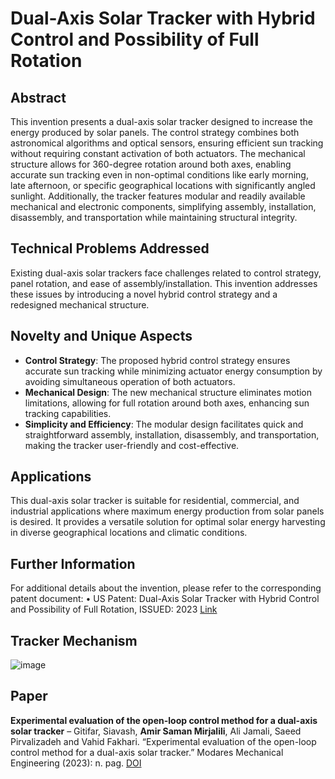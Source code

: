 # Dual-Axis Solar Tracker with Hybrid Control and Possibility of Full Rotation
## Abstract
  This invention presents a dual-axis solar tracker designed to increase the energy produced by solar panels. The control strategy combines both astronomical algorithms and optical sensors, ensuring efficient sun tracking without requiring constant activation of both actuators. The mechanical structure allows for 360-degree rotation around both axes, enabling accurate sun tracking even in non-optimal conditions like early morning, late afternoon, or specific geographical locations with significantly angled sunlight. Additionally, the tracker features modular and readily available mechanical and electronic components, simplifying assembly, installation, disassembly, and transportation while maintaining structural integrity.
## Technical Problems Addressed
Existing dual-axis solar trackers face challenges related to control strategy, panel rotation, and ease of assembly/installation. This invention addresses these issues by introducing a novel hybrid control strategy and a redesigned mechanical structure.
## Novelty and Unique Aspects
 - **Control Strategy**: The proposed hybrid control strategy ensures accurate sun tracking while minimizing actuator energy consumption by avoiding simultaneous operation of both actuators.
 - **Mechanical Design**: The new mechanical structure eliminates motion limitations, allowing for full rotation around both axes, enhancing sun tracking capabilities.
 - **Simplicity and Efficiency**: The modular design facilitates quick and straightforward assembly, installation, disassembly, and transportation, making the tracker user-friendly and cost-effective.
## Applications
This dual-axis solar tracker is suitable for residential, commercial, and industrial applications where maximum energy production from solar panels is desired. It provides a versatile solution for optimal solar energy harvesting in diverse geographical locations and climatic conditions.
## Further Information
For additional details about the invention, please refer to the corresponding patent document: • US Patent: Dual-Axis Solar Tracker with Hybrid Control and Possibility of Full Rotation, ISSUED: 2023 [Link](https://patents.google.com/patent/US20230402961A1/en)

## Tracker Mechanism
  ![image](https://github.com/AmirSamanMirjalili/Dual_Axis_Solar_Tracker/assets/57065409/2d2a23ec-c992-4415-af7e-bf5474c69c2d)


## Paper
**Experimental evaluation of the open-loop control method for a dual-axis solar tracker**
  – Gitifar, Siavash, **Amir Saman Mirjalili**, Ali Jamali, Saeed Pirvalizadeh and Vahid Fakhari. “Experimental evaluation of the open-loop
  control method for a dual-axis solar tracker.” Modares Mechanical Engineering (2023): n. pag. [DOI](http://dx.doi.org/10.52547/mme.23.2.127)

